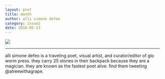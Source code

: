 ```yaml
---
layout: post
title: month
author: alli simone defeo
category: issue2
date: 2016-05-13
---
```


![](http://inferiorplanets.com/images/issue2/month.jpg)

___

alli simone defeo is a traveling poet, visual artist, and curator/editor of glo worm press. they carry 25 stones in their backpack because they are a magician. they are known as the fastest poet alive. find them tweeting @atreewithagrape.